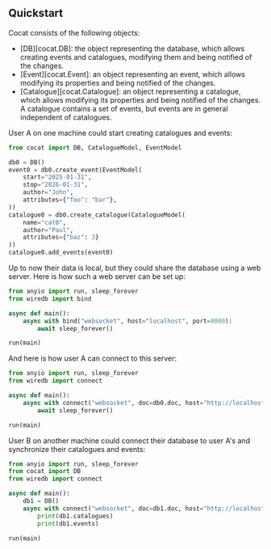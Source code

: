 ## Quickstart

Cocat consists of the following objects:

- [DB][cocat.DB]: the object representing the database, which allows creating events and catalogues, modifying them and being notified of the changes.
- [Event][cocat.Event]: an object representing an event, which allows modifying its properties and being notified of the changes.
- [Catalogue][cocat.Catalogue]: an object representing a catalogue, which allows modifying its properties and being notified of the changes. A catalogue contains a set of events, but events are in general independent of catalogues.

User A on one machine could start creating catalogues and events:

```py
from cocat import DB, CatalogueModel, EventModel

db0 = DB()
event0 = db0.create_event(EventModel(
    start="2025-01-31",
    stop="2026-01-31",
    author="John",
    attributes={"foo": "bar"},
))
catalogue0 = db0.create_catalogue(CatalogueModel(
    name="cat0",
    author="Paul",
    attributes={"baz": 3}
))
catalogue0.add_events(event0)
```

Up to now their data is local, but they could share the database using a web server. Here is how such a web server can be set up:

```py
from anyio import run, sleep_forever
from wiredb import bind

async def main():
    async with bind("websocket", host="localhost", port=8000):
        await sleep_forever()

run(main)
```

And here is how user A can connect to this server:

```py
from anyio import run, sleep_forever
from wiredb import connect

async def main():
    async with connect("websocket", doc=db0.doc, host="http://localhost", port=8000):
        await sleep_forever()

run(main)
```

User B on another machine could connect their database to user A's and synchronize their catalogues and events:

```py
from anyio import run, sleep_forever
from cocat import DB
from wiredb import connect

async def main():
    db1 = DB()
    async with connect("websocket", doc=db1.doc, host="http://localhost", port=8000):
        print(db1.catalogues)
        print(db1.events)

run(main)
```
